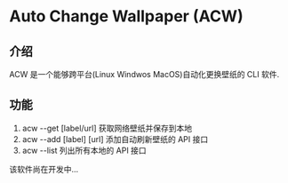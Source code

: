 # Auto Change Wallpaper (ACW)

## 介绍

ACW 是一个能够跨平台(Linux Windwos MacOS)自动化更换壁纸的 CLI 软件.

## 功能

1. acw --get [label/url]
    获取网络壁纸并保存到本地
2. acw --add [label] [url]
    添加自动刷新壁纸的 API 接口
3. acw --list
    列出所有本地的 API 接口

该软件尚在开发中...
